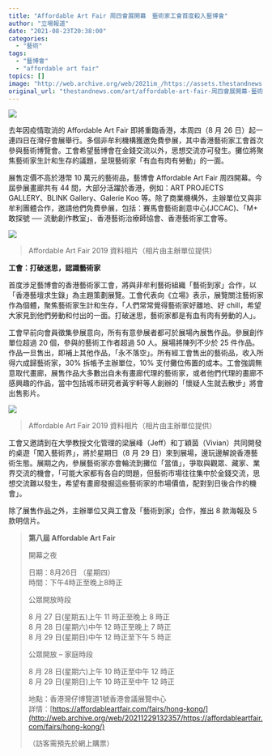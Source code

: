 ```yaml
---
title: "Affordable Art Fair 周四會展開幕　藝術家工會首度殺入藝博會"
author: "立場報道"
date: "2021-08-23T20:38:00"
categories:
  - "藝術"
tags:
  - "藝博會"
  - "affordable art fair"
topics: []
image: "http://web.archive.org/web/2021im_/https://assets.thestandnews.com/media/photos/20210823-46.png"
original_url: "thestandnews.com/art/affordable-art-fair-周四會展開幕-藝術家工會首度殺入藝博會"
---
```

![](http://web.archive.org/web/2021im_/https://assets.thestandnews.com/media/photos/20210823-46.png)

去年因疫情取消的 Affordable Art Fair 即將重臨香港，本周四（8 月 26 日）起一連四日在灣仔會展舉行。多個非牟利機構獲邀免費參展，其中香港藝術家工會首次參與藝術博覽會。工會希望藝博會在金錢交流以外，思想交流亦可發生。攤位將聚焦藝術家生計和生存的議題，呈現藝術家「有血有肉有勞動」的一面。

展售定價不高於港幣 10 萬元的藝術品，藝博會 Affordable Art Fair 周四開幕。今屆參展畫廊共有 44 間，大部分活躍於香港，例如：ART PROJECTS GALLERY、BLINK Gallery、Galerie Koo 等。除了商業機構外，主辦單位又與非牟利團體合作，邀請他們免費參展，包括：賽馬會藝術創意中心(JCCAC)、「M+ 敢探號 ── 流動創作教室」、香港藝術治療師協會、香港藝術家工會等。

![](http://web.archive.org/web/2021im_/https://assets.thestandnews.com/media/photos/AAF1.jpeg)
> Affordable Art Fair 2019 資料相片（相片由主辦單位提供）

**工會：打破迷思，認識藝術家**

首度涉足藝博會的香港藝術家工會，將與非牟利藝術組織「藝術到家」合作，以「香港藝壇求生錄」為主題策劃展覽。工會代表向《立場》表示，展覽關注藝術家作為個體，聚焦藝術家生計和生存，「人們常常覺得藝術家好離地、好 chill，希望大家見到他們勞動和付出的一面。打破迷思，藝術家都是有血有肉有勞動的人」。

工會早前向會員徵集參展意向，所有有意參展者都可於展場內展售作品。參展創作單位超過 20 個，參與的藝術工作者超過 50 人。展場將陳列不少於 25 件作品。作品一旦售出，即補上其他作品，「永不落空」。所有經工會售出的藝術品，收入所得六成歸藝術家，30% 拆帳予主辦單位，10% 支付攤位佈置的成本。工會強調無意取代畫廊，展售作品大多數出自未有畫廊代理的藝術家，或者他們代理的畫廊不感興趣的作品，當中包括城市研究者黃宇軒等人創辦的「懷疑人生就去散步」將會出售影片。

![](http://web.archive.org/web/2021im_/https://assets.thestandnews.com/media/photos/AAF2.jpeg)
> Affordable Art Fair 2019 資料相片（相片由主辦單位提供）

工會又邀請到在大學教授文化管理的梁展峰（Jeff）和丁穎茵（Vivian）共同開發的桌遊「闖入藝術界」，將於星期日（8 月 29 日）來到展場，邊玩邊解說香港藝術生態。展期之內，參展藝術家亦會輪流到攤位「當值」，爭取與觀眾、藏家、業界交流的機會，「可能大家都有各自的問題，但藝術市場往往集中於金錢交流，思想交流難以發生，希望有畫廊發掘這些藝術家的市場價值，配對到日後合作的機會」。

除了展售作品之外，主辦單位又與工會及「藝術到家」合作，推出 8 款海報及 5 款明信片。

> **第八屆 Affordable Art Fair**
> 
> 開幕之夜
> 
> 日期：8月26日 （星期四）  
> 時間：下午4時正至晚上8時正
> 
> 公眾開放時段
> 
> 8 月 27 日(星期五)上午 11 時正至晚上 8 時正  
> 8 月 28 日(星期六)中午 12 時正至晚上 7 時正  
> 8 月 29 日(星期日)中午 12 時正至下午 5 時正
> 
> 公眾開放 – 家庭時段
> 
> 8 月 28 日(星期六)上午 10 時正至中午 12 時正  
> 8 月 29 日(星期日)上午 10 時正至中午 12 時正
> 
> 地點：香港灣仔博覽道1號香港會議展覽中心  
> 詳情：[https://affordableartfair.com/fairs/hong-kong/](http://web.archive.org/web/20211229132357/https://affordableartfair.com/fairs/hong-kong/)
> 
> （訪客需預先於網上購票）